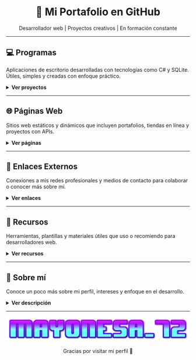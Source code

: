 <h1 align="center">🚀 Mi Portafolio en GitHub</h1>
<p align="center">Desarrollador web | Proyectos creativos | En formación constante</p>

---

## 💻 Programas  
Aplicaciones de escritorio desarrolladas con tecnologías como C# y SQLite. Útiles, simples y creadas con enfoque práctico.

<details>
  <summary><strong>Ver proyectos</strong></summary>

  - 📥 <a href="https://github.com/Mayonesa7272/CleanRush" target="_blank">CleanRush</a>
</details>

---

## 🌐 Páginas Web  
Sitios web estáticos y dinámicos que incluyen portafolios, tiendas en línea y proyectos con APIs.

<details>
  <summary><strong>Ver páginas</strong></summary>

  <details>
    <summary><strong>📥 Descarga de archivos</strong></summary>
    Sitios donde puedes buscar y descargar archivos de todo tipo, como torrents o archivos históricos.
    - **[Idope](https://idope.se/)**: Buscador de torrents simple y sin publicidad invasiva.
    - **[Nyaa](https://nyaa.si/)**: Plataforma para contenido asiático, anime y más.
    - **[Internet Archive](https://archive.org/)**: Biblioteca digital gratuita de libros, películas, software y más.
  </details>

  <details>
    <summary><strong>🌦️ Clima y datos meteorológicos</strong></summary>
    Aplicaciones web que muestran información del clima actual y pronósticos.
    - **[Weather.com](https://weather.com)**: Información detallada del clima en todo el mundo.
    - **[Windy](https://www.windy.com)**: Visualizaciones interactivas del clima y el viento.
    - **[Meteoblue](https://www.meteoblue.com)**: Mapas, gráficos y datos meteorológicos profesionales.
  </details>
  
  <details>
    <summary><strong>🛒 Tiendas y comercio</strong></summary>
    Ejemplos de páginas web de tiendas creadas como parte de proyectos personales o de práctica.
    - **[Tienda Online 1](https://proyecto-tienda.github.io)**: Tienda con catálogo y carrito de compras simulado.
    - **[Demo Shop](https://demoshop.github.io)**: Diseño responsive con filtros y búsqueda.
    - **[Mini Store](https://ministore.github.io)**: Tienda simple con sección de contacto.
  </details>

</details>



---

## 🔗 Enlaces Externos  
Conexiones a mis redes profesionales y medios de contacto para colaborar o conocer más sobre mí.

<details>
  <summary><strong>Ver enlaces</strong></summary>

  - [GitHub](https://github.com/tuusuario)
  - [LinkedIn](https://linkedin.com/in/tuusuario)
  - [Correo](mailto:tuemail@ejemplo.com)
</details>

---

## 📁 Recursos  
Herramientas, plantillas y materiales útiles que uso o recomiendo para desarrolladores web.

<details>
  <summary><strong>Ver recursos</strong></summary>

  - Plantillas HTML gratuitas  
  - Bibliotecas de iconos  
  - Cursos y tutoriales online
</details>

---

## 📜 Sobre mí  
Conoce un poco más sobre mi perfil, intereses y enfoque en el desarrollo.

<details>
  <summary><strong>Ver descripción</strong></summary>

  Soy un apasionado del desarrollo web y la programación creativa. Me encanta crear soluciones útiles y aprender nuevas tecnologías. Siempre buscando colaborar en proyectos interesantes.
</details>

---

<p align="center">
  <img src="https://github.com/Mayonesa7272/Principal/blob/4e88cd53b4b455868e62b7585c2e703674003102/Source/cooltext471920183441659.png" />
</p>

<p align="center">Gracias por visitar mi perfil 🙌</p>
